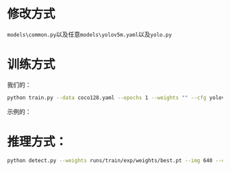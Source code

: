 # 修改方式

`models\common.py`以及任意`models\yolov5m.yaml`以及`yolo.py`

# 训练方式

我们的：

```bash
python train.py --data coco128.yaml --epochs 1 --weights "" --cfg yolov5n.yaml --batch-size 4 --device cpu
```

示例的：



# 推理方式：

```bash
python detect.py --weights runs/train/exp/weights/best.pt --img 640 --conf 0.25 --source data/images/bus.jpg --device cpu
```


